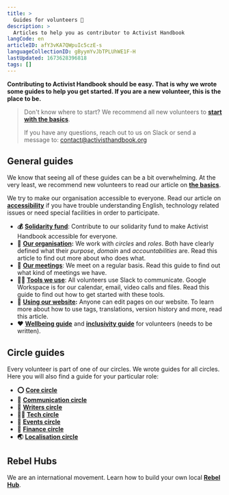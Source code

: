 ```yaml
---
title: >
  Guides for volunteers 📖
description: >
  Articles to help you as contributor to Activist Handbook 
langCode: en
articleID: afY3vKA7QWpuIc5czE-s
languageCollectionID: gByymYvJbTPLUhWE1F-H
lastUpdated: 1673628396818
tags: []
---
```


**Contributing to Activist Handbook should be easy. That is why we wrote some guides to help you get started. If you are a new volunteer, this is the place to be.**

> Don't know where to start? We recommend all new volunteers to [**start with the basics**](/support/basics).
> 
> If you have any questions, reach out to us on Slack or send a message to: [contact@activisthandbook.org](mailto:contact@activisthandbook.org)

<div></div>

## General guides

We know that seeing all of these guides can be a bit overwhelming. At the very least, we recommend new volunteers to read our article on [**the basics**](/support/basics).

We try to make our organisation accessible to everyone. Read our article on [**accessibility**](/support/accessibility) if you have trouble understanding English, technology related issues or need special facilities in order to participate.

-   **💰** [**Solidarity fund**](/solidarity-fund): Contribute to our solidarity fund to make Activist Handbook accessible for everyone.
-   **🏡** [**Our organisation**](/support/organisation)**:** We work with _circles_ and _roles_. Both have clearly defined what their _purpose_, _domain_ and _accountabilities_ are. Read this article to find out more about who does what.
-   **📝** [**Our meetings**](/support/meetings): We meet on a regular basis. Read this guide to find out what kind of meetings we have.
-   **👩‍💻** [**Tools we use**](/support/tools): All volunteers use Slack to communicate. Google Workspace is for our calendar, email, video calls and files. Read this guide to find out how to get started with these tools.
-   **🔗** [**Using our website**](/support/website)**:** Anyone can edit pages on our website. To learn more about how to use tags, translations, version history and more, read this article.
-   **❤️** [**Wellbeing guide**](/support/wellbeing-volunteers) and [**inclusivity guide**](/support/inclusivity-volunteers) for volunteers (needs to be written).

## Circle guides

Every volunteer is part of one of our circles. We wrote guides for all circles. Here you will also find a guide for your particular role:

-   **⭕️** [**Core circle**](/support/core)
-   **💬** [**Communication circle**](/support/communication)
-   **📝** [**Writers circle**](/support/writers)
-   **👩‍💻** [**Tech circle**](/support/tech)
-   **📆** [**Events circle**](/support/events)
-   **🤑** [**Finance circle**](/support/finance)
-   **🌏** [**Localisation circle**](/support/localisation)

## Rebel Hubs

We are an international movement. Learn how to build your own local [**Rebel Hub**](/support/hub).

<div></div>